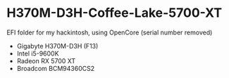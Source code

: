 # H370M-D3H-Coffee-Lake-5700-XT

EFI folder for my hackintosh, using OpenCore (serial number removed)

- Gigabyte H370M-D3H (F13)
- Intel i5-9600K
- Radeon RX 5700 XT
- Broadcom BCM94360CS2
